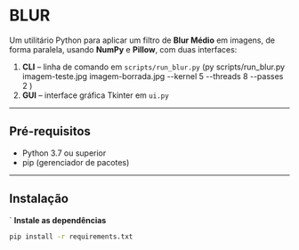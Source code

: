 # BLUR

Um utilitário Python para aplicar um filtro de **Blur Médio** em imagens, de forma paralela, usando **NumPy** e **Pillow**, com duas interfaces:

1. **CLI** – linha de comando em `scripts/run_blur.py` (py scripts/run_blur.py imagem-teste.jpg imagem-borrada.jpg --kernel 5 --threads 8 --passes 2 )
2. **GUI** – interface gráfica Tkinter em `ui.py`

---

## Pré-requisitos

- Python 3.7 ou superior
- pip (gerenciador de pacotes)

---

## Instalação

`
**Instale as dependências**

```bash
pip install -r requirements.txt
```
